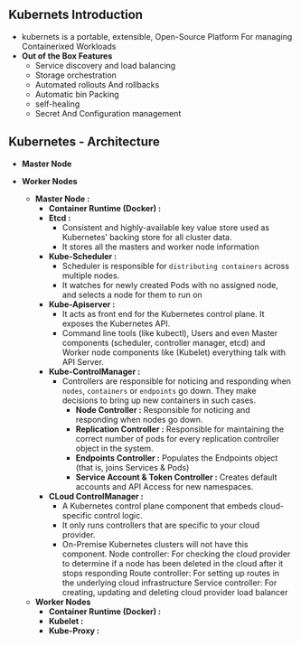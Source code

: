 ## Kubernets Introduction
* kubernets is a portable, extensible, Open-Source Platform For managing Containerixed Workloads
* **Out of the Box Features**
    * Service discovery and load balancing
    * Storage orchestration
    * Automated rollouts And rollbacks
    * Automatic bin Packing
    * self-healing
    * Secret And Configuration management

##  Kubernetes - Architecture 
- **Master Node**
- **Worker Nodes**
    * **Master Node :**
        - **Container Runtime (Docker) :** 
        - **Etcd :**
            * Consistent and highly-available key value store used as Kubernetes’ backing store for all cluster data.
            * It stores all the masters and worker node information
        - **Kube-Scheduler :**
            * Scheduler is responsible for `distributing containers` across multiple nodes.
            * It watches for newly created Pods with no assigned node, and selects a node for them to run on
        - **Kube-Apiserver :** 
            * It acts as front end for the Kubernetes control plane. It exposes the Kubernetes API.
            * Command line tools (like kubectl), Users and even Master components (scheduler, controller manager, etcd) and Worker node components like (Kubelet) everything talk with API Server. 
        - **Kube-ControlManager :**
            * Controllers are responsible for noticing and responding when `nodes`, `containers` or `endpoints` go down. They make decisions to bring up new containers in such cases. 
                - **Node Controller :** Responsible for noticing and responding when nodes go down.
                - **Replication Controller :** Responsible for maintaining the correct number of pods for every replication controller object in the system.
                - **Endpoints Controller    :** Populates the Endpoints object (that is, joins Services & Pods)
                - **Service Account & Token Controller :** Creates default accounts and API Access for new namespaces. 
        - **CLoud ControlManager :**
            * A Kubernetes control plane component that embeds cloud-specific control logic. 
            * It only runs controllers that are specific to your cloud provider. 
            * On-Premise Kubernetes clusters will not have this component. 
Node controller: For checking the cloud provider to determine if a node has been deleted in the cloud after it stops responding
Route controller: For setting up routes in the underlying cloud infrastructure
Service controller: For creating, updating and deleting cloud provider load balancer

    - **Worker Nodes**
        - **Container Runtime (Docker) :**
        - **Kubelet :**
        - **Kube-Proxy :**


